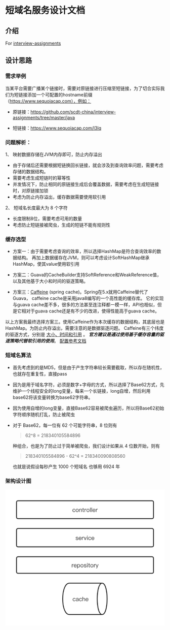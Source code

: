 # 短域名服务设计文档

## 介绍

For [interview-assignments](https://github.com/scdt-china/interview-assignments/tree/master/java)


## 设计思路

### 需求举例
当某平台需要广播某个链接时，需要对原链接进行压缩至短链接，为了切合实际我们为短链接添加一个可配置的hostname前缀（https://www.sequoiacap.com），例如： 

  - 原链接：https://github.com/scdt-china/interview-assignments/tree/master/java

  - 短链接：https://www.sequoiacap.com/l3Iq
  
### 问题解析：

1、 映射数据存储在JVM内存即可，防止内存溢出
  
  - 由于存储后还需要根据短链换回长链接，就会涉及到查询效率问题，需要考虑存储的数据结构。 
  - 需要考虑生成短链时的幂等性
  - 并发情况下，防止相同的原链接生成后会覆盖数据，需要考虑在生成短链接时，对原链接加锁
  - 考虑为防止内存溢出，缓存数据需要使用软引用
  
2、 短域名长度最大为 8 个字符
  
  - 长度限制8位，需要考虑可用的数量
  - 考虑防止短链接被爬虫，生成的短链不能有规则性

### 缓存选型

* 方案一：由于需要考虑查询的效率，所以选择HashMap是符合查询效率的数据结构。
再加上数据缓存在JVM，则可以考虑设计SoftHashMap继承HashMap，使其value使用软引用


* 方案二：Guava的CacheBuilder支持SoftReference和WeakReference值，以及其他基于大小和时间的驱逐策略。


* 方案三：[Caffeine](https://github.com/ben-manes/caffeine) (spring cache)。Spring在5.x就用Caffeine替代了Guava， caffeine cache是采用java8编写的一个高性能的缓存库。
它的实现与guava cache差不多，很多的方法甚至连注释都一模一样，API也相似，但是它相对于guava cache还是有不少的改进，使得性能高于guava cache。


以上方案我最终选择方案三。使用Caffeine作为本次缓存的数据结构，其底层也是HashMap。为防止内存溢出，需要注意的是数据驱逐问题。
Caffeine有三个纬度的驱逐方式，分别是 [大小、时间和引用](https://github.com/ben-manes/caffeine/wiki/Eviction) 。
***官方建议是通过使用基于缓存容量的驱逐策略代替软引用的使用***。 [配置参考文档](https://www.javadoc.io/doc/com.github.ben-manes.caffeine/caffeine/2.9.3/com/github/benmanes/caffeine/cache/CaffeineSpec.html
)


### 短域名算法
* 首先考虑到的是MD5，但是由于产生字符串较长需要截取，所以存在随机性，也就存在重复性，直接pass


* 因为是用于域名字符，必须是数字+字母的方式，所以选择了Base62方式，先维护一个线程安全的long变量，每来一个长链接，long自增，然后利用base62将该变量转换为base62字符串。


* 因为使用自增的long变量，直接Base62容易被爬虫遍历，所以将Base62初始字符顺序随机打乱，防止被爬虫


* 对于 Base62，每一位有 62 个可能字符串，8 位则有
  
  > 62^8 = 218340105584896
  
  种组合，也是为了防止过于简单被爬虫，我们设计如果从 4 位数开始，则有
  
  > 218340105584896 - 62^4 = 218340090808560
  
  也就是说假设每秒产生 1000 个短域名 也够用 6924 年


### 架构设计图

![](./架构设计图.png)





